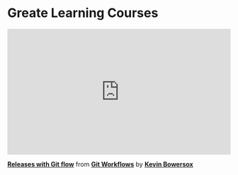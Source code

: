 <h1>Greate Learning Courses</h1>

<div style="position:relative;height:0;padding-bottom:56.25%"><iframe width="640" height="360" src="https://www.linkedin.com/learning/embed/git-workflows/releases-with-git-flow?autoplay=false&claim=AQErQdGmek3CrQAAAZai99AfkCeTbOBlTc1AexWEiusMh2SoXk29jBzP4PI7qdVwjAk_rycFMXTITsfJvp7U7rF7wpLrN4WDkWY5LenfXov9P7xKEI3pd0q5jd7khfQeJMKWSf_I1bdo9aHureoHjWSnFybBuNQ7atF0-ZS7k2qH5fnMJ-z2o1bcBqWPOfZ1a__9Z7v-VJ7DvMfFpxWOYVdwNJH66gb-S8NJk_KgcwiqZ4lO59MfNIeXDAG3YVyDU3AlJuoWhP-S49Y3V7qkbxm-cV-KN-Zvv-9W-DGc9EjXfuHuAmZtqnJN96F2laOBCPdFhdmeldZo2PShSwglFeOHj7Yv8zv22Z40ep_Zk6PnALckZa4G1KOCnfmpDnIBri3ox5str_BKwdrRSxIryncv_0ypngsSdc6hgW0lzmrCoyZrQKic1JzSH16phidr_TybRO8WkcShE6PmW99e2ZohP5rRScTljFjNOytCl9gj9VML5GnntEWYeLH_xsbQQWEtxnvDXT4dyHo5iNx_WbE8mtoBbRyPYDVe6f9DePZmDAfWrXJpw5i3glBQC3Ps1W02_7sZ-prvVnPJ8lYGhL_R9qUS6TuxxS--ChfU1AF4pnu4sJZruqKbEpf__Q47W76A21I6vlrDc57xGx3bD8mHfUkuBP8_J5-17-G1JyByChdh-HygoUNVZTQtXXXt3b1xBYpUeW-7NJQeRdkvdxK9Q9X8CYVzSGLDnzHZSg1y5Rh3NM0lPSoQZaeFSdtb9eWHVleX4U-Bh703CdO-Axi7t_VkPS5Qv2ao05HkD-PqhMkpLxRRjAkVE8fZXx6Fd0kn1eqUl1NnkDbNPtCKFaJQ3ykMLRIWw7PH_V0GLVtrpxD0o95F9vKRhuMNDm6gLzg82GhvXS0hDY5HT_ifr2DS1044O1BEEHTG43A1a1KehNDZyqNqWI-C75_u4tkOI8eSWUElUZIfRuVRBXqZ433t-VL7A2lVWbjYKDXkQUv8axIBakPEY-FzxTEFFRtmIMtQzN478D4AXsxkFjmTYBbo_CH24R_R3-4z1bPfAi5629P9CEfgPo8V9TfSBlVIw9wOrdwd8OEe04CxSxZfN1lPPKweah78YdUzitPUO8Ra2w2KZNb4fHwKn1u-KOy3gk8PPRAVMBi_xQqzzgoW3x5T4nHAbtEAxuX5eZEicgxcxyBTg6mXi9bo1FadjRjG-mTBkI2zoYko" mozallowfullscreen="true" webkitallowfullscreen="true" allowfullscreen="true" frameborder="0" style="position:absolute;width:100%;height:100%;left:0"></iframe></div><p><strong><a href="https://www.linkedin.com/learning/git-workflows/releases-with-git-flow?trk=embed_lil">Releases with Git flow</a></strong> from <strong><a href="https://www.linkedin.com/learning/git-workflows?trk=embed_lil">Git Workflows</a></strong> by <strong><a href="https://www.linkedin.com/learning/instructors/kevin-bowersox?trk=embed_lil">Kevin Bowersox</a></strong></p>
